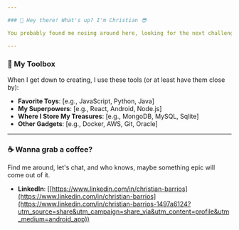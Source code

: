 ```yaml
---

### 👋 Hey there! What's up? I'm Christian 😎

You probably found me nosing around here, looking for the next challenge or breaking something just to fix it later (it's part of the fun, right?). I'm a code writer and data detective. I love turning crazy ideas into reality and making things run faster.

---
```


### 🔨 My Toolbox

When I get down to creating, I use these tools (or at least have them close by):
* **Favorite Toys**: [e.g., JavaScript, Python, Java]
* **My Superpowers**: [e.g., React, Android, Node.js]
* **Where I Store My Treasures**: [e.g., MongoDB, MySQL, Sqlite]
* **Other Gadgets**: [e.g., Docker, AWS, Git, Oracle]

---

### ☕ Wanna grab a coffee?

Find me around, let's chat, and who knows, maybe something epic will come out of it.
* **LinkedIn**: [[https://www.linkedin.com/in/christian-barrios](https://www.linkedin.com/in/christian-barrios](https://www.linkedin.com/in/christian-barrios-1497a6124?utm_source=share&utm_campaign=share_via&utm_content=profile&utm_medium=android_app))
